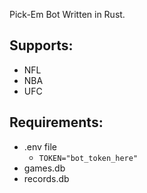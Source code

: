 Pick-Em Bot Written in Rust.

## Supports:
- NFL
- NBA
- UFC

## Requirements:

- .env file
    - `TOKEN="bot_token_here"`
- games.db
- records.db